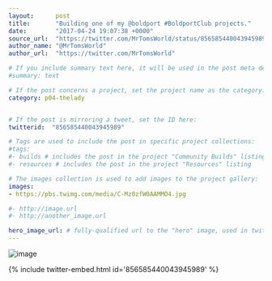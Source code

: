 ```yaml
---
layout:      post
title:       "Building one of my @boldport #BoldportClub projects."
date:        "2017-04-24 19:07:38 +0000"
source_url:  "https://twitter.com/MrTomsWorld/status/856585440043945989"
author_name: "@MrTomsWorld"
author_url:  "https://twitter.com/MrTomsWorld"

# If you include summary text here, it will be used in the post meta description instead of an excerpt from the post body
#summary: text

# If the post concerns a project, set the project name as the category:
category: p04-thelady


# If the post is mirroring a tweet, set the ID here:
twitterid:  "856585440043945989"

# Tags are used to include the post in specific project collections:
#tags:
#- builds # includes the post in the project "Community Builds" listing
#- resources # includes the post in the project "Resources" listing

# The images collection is used to add images to the project gallery:
images:
- https://pbs.twimg.com/media/C-Mz0zfW0AAMMO4.jpg

#- http://image.url
#- http://another_image.url

hero_image_url: # fully-qualified url to the "hero" image, used in twitter cards for example
---
```


![image](https://pbs.twimg.com/media/C-Mz0zfW0AAMMO4.jpg)

{% include twitter-embed.html id='856585440043945989' %}


